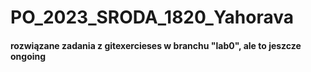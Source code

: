 # PO_2023_SRODA_1820_Yahorava

#### rozwiązane zadania z gitexercieses w branchu "lab0", ale to jeszcze ongoing
